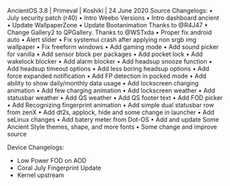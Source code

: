 AncientOS 3.8 | Primeval | Koshiki | 24 June 2020
Source Changelogs: 
• July security patch (r40) 
• Intro Weebo Versions 
• Intro dashboard ancient 
• Update WallpaperZone 
• Update Bootanimation Thanks to @R4J47 
• Change Gallery2 to QPGallery. Thanks to @WSTxda 
• Proper fix android auto 
• Alert slider 
• Fix systemui crash after applying non srgb img wallpaper 
• Fix freeform windows 
• Add gaming mode 
• Add sound picker for vanilla 
• Add sensor block per packages 
• Add pocket lock 
• Add wakelock blocker 
• Add alarm blocker 
• Add headsup snooze function 
• Add headsup timeout options 
• Add less boring headsup options 
• Add force expanded notification 
• Add FP detection in pocked mode 
• Add ability to show daily/monthly data usage 
• Add lockscreen charging animation 
• Add few charging animation 
• Add lockscreen weather 
• Add statusbar weather 
• Add QS weather 
• Add QS footer text 
• Add FOD picker 
• Add Recognizing fingerprint animation 
• Add simple dual statusbar row from zenX 
• Add dt2s, applock, hide and some change in launcher 
• Add seLinux changes 
• Add batery meter from Dot-OS 
• Add and update Some Ancient Style themes, shape, and more fonts 
• Some change and improve source

Device Changelogs:
* Low Power FOD on AOD
* Coral July Fingerprint Update
* Kernel upstream
